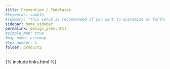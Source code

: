 ```yaml
---
title: Prevention / Templates
#keywords: sample
#summary: "This setup is recommended if you want to customize or further develop the SecurityRAT tool."
sidebar: home_sidebar
permalink: design_prev.html
#simple_map: true
#map_name: usermap
#box_number: 1
folder: product2
---
```


{% include links.html %}
